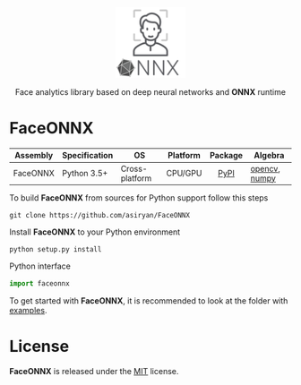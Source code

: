 <p align="center"><img width="25%" src="FaceONNX.png" /></p>
<p align="center"> Face analytics library based on deep neural networks and <b>ONNX</b> runtime </p>  

# FaceONNX
| Assembly | Specification | OS | Platform | Package | Algebra |
|-------------|-------------|-------------|-------------|:--------------:|--------------|
| FaceONNX | Python 3.5+ | Cross-platform | CPU/GPU | [PyPI](https://pypi.org/project/faceonnx/) | [opencv](https://opencv.org/), [numpy](https://numpy.org/) |

To build **FaceONNX** from sources for Python support follow this steps
```
git clone https://github.com/asiryan/FaceONNX
``` 
Install **FaceONNX** to your Python environment  
```
python setup.py install
```
Python interface  
```python
import faceonnx
```
To get started with **FaceONNX**, it is recommended to look at the folder with [examples](examples).  

# License
**FaceONNX** is released under the [MIT](LICENSE) license.
